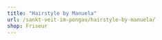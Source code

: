 ```yaml
---
title: "Hairstyle by Manuela"
url: /sankt-veit-im-pongau/hairstyle-by-manuela/
shop: Friseur
---
```

